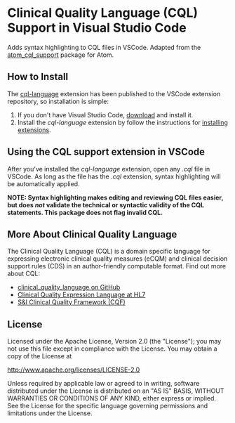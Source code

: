 # Clinical Quality Language (CQL) Support in Visual Studio Code

Adds syntax highlighting to CQL files in VSCode. Adapted from the [atom_cql_support](https://github.com/cqframework/atom_cql_support) package for Atom.

## How to Install

The [cql-language](https://marketplace.visualstudio.com/items?itemName=athenahealth.cql-language) extension has been published to the VSCode extension repository, so installation is simple:

1. If you don't have Visual Studio Code, [download](https://code.visualstudio.com/) and install it.
2. Install the _cql-language_ extension by follow the instructions for [installing extensions](https://code.visualstudio.com/docs/editor/extension-gallery).

## Using the CQL support extension in VSCode

After you've installed the _cql-language_ extension, open any _.cql_ file in VSCode. As long as the file has the _.cql_ extension, syntax highlighting will be automatically applied.

**NOTE: Syntax highlighting makes editing and reviewing CQL files easier, but does _not_ validate the technical or syntactic validity of the CQL statements. This package does not flag invalid CQL.**

## More About Clinical Quality Language

The Clinical Quality Language (CQL) is a domain specific language for expressing electronic clinical quality measures (eCQM) and clinical decision support rules (CDS) in an author-friendly computable format. Find out more about CQL:
* [clinical_quality_language on GitHub](https://github.com/cqframework/clinical_quality_language)
* [Clinical Quality Expression Language at HL7](http://www.hl7.org/special/Committees/projman/searchableProjectIndex.cfm?action=view&ProjectNumber=1108)
* [S&I Clinical Quality Framework (CQF)](http://wiki.siframework.org/Clinical+Quality+Framework+Initiative)

## License

Licensed under the Apache License, Version 2.0 (the "License");
you may not use this file except in compliance with the License.
You may obtain a copy of the License at

http://www.apache.org/licenses/LICENSE-2.0

Unless required by applicable law or agreed to in writing, software
distributed under the License is distributed on an "AS IS" BASIS,
WITHOUT WARRANTIES OR CONDITIONS OF ANY KIND, either express or implied.
See the License for the specific language governing permissions and
limitations under the License.
